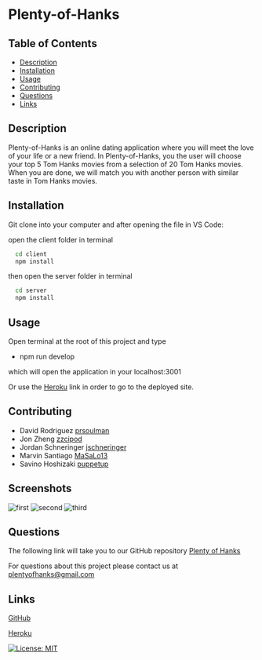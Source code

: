 # Plenty-of-Hanks


 ## Table of Contents 
  * [Description](#description)
  * [Installation](#installation)
  * [Usage](#usage)
  * [Contributing](#contributing)
  * [Questions](#questions)
  * [Links](#links)


## Description
Plenty-of-Hanks is an online dating application where you will meet the love of your life or a new friend. In Plenty-of-Hanks, you the user will choose your top 5 Tom Hanks movies from a selection of 20 Tom Hanks movies. When you are done,  we will match you with another person with similar taste in Tom Hanks movies.


## Installation

Git clone into your computer and after opening the file in VS Code:

open the client folder in terminal

```bash
  cd client
  npm install 
```
then open the server folder in terminal
```bash
  cd server
  npm install 
```

## Usage
 Open terminal at the root of this project and type 

  * npm run develop

which will open the application in your localhost:3001 

Or use the [Heroku](https://afternoon-cliffs-40393.herokuapp.com/) link in order to go to the deployed site.

## Contributing
* David Rodriguez [prsoulman](https://github.com/prsoulman)
* Jon Zheng [zzcipod](https://github.com/zzcipod)
* Jordan Schneringer [jschneringer](https://github.com/jschneringer)
* Marvin Santiago [MaSaLo13](https://github.com/MaSaLo13)
* Savino Hoshizaki [puppetup](https://github.com/puppetup)

## Screenshots

![first](https://user-images.githubusercontent.com/105378752/184068183-30f719fc-63e9-478a-bdc2-6b0f43895cff.png)
![second](https://user-images.githubusercontent.com/105378752/184068191-c1745408-7df7-42ac-b2de-8dd6dba2c724.png)
![third](https://user-images.githubusercontent.com/105378752/184068202-d24f63b7-8a9e-4bb3-8434-385c8cb0cbba.png)

 
## Questions
The following link will take you to our GitHub repository
[Plenty of Hanks](https://github.com/puppetup/plenty-of-hanks)
  
For questions about this project please contact us at
plentyofhanks@gmail.com



## Links
[GitHub](https://github.com/puppetup/plenty-of-hanks)

[Heroku](https://afternoon-cliffs-40393.herokuapp.com/)

 [![License: MIT](https://img.shields.io/badge/License-MIT-yellow.svg)](https://opensource.org/licenses/MIT)
